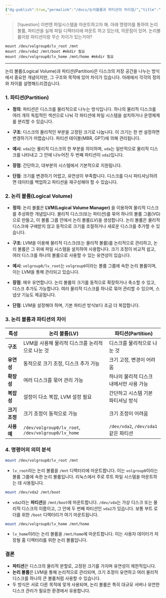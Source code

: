 ```yaml
---
{"dg-publish":true,"permalink":"/docs/논리볼륨과 파티션의 차이점/","title":"논리볼륨과 파티션의 차이점"}
---
```



> [!question] 이번엔 파일시스템을 마운트하고자 해. 아래 명령어를 통하여 논리볼륨, 파티션을 실제 파일 디렉터리에 마운트 하고 있는데, 의문점이 있어. 논리볼륨이랑 파티션이랑 무슨 차이가 있는거야?

```
mount /dev/volgroup0/lv_root /mnt
mount /dev/vda2 /mnt/boot #mkdir 필요
mount /dev/volgroup0/lv_home /mnt/home #mkdir 필요
```

---

논리 볼륨(Logical Volume)과 파티션(Partition)은 디스크의 저장 공간을 나누는 방식에서 중요한 개념이지만, 그 구조와 목적에 있어 차이가 있습니다. 아래에서 각각의 정의와 차이를 설명해드리겠습니다.

### 1. **파티션(Partition)**

- **정의**: 파티션은 디스크를 물리적으로 나누는 방식입니다. 하나의 물리적 디스크를 여러 개의 독립적인 섹션으로 나눠 각 파티션에 파일 시스템을 설치하거나 운영체제를 분리할 수 있습니다.
  
- **구조**: 디스크의 물리적인 부분을 고정된 크기로 나눕니다. 이 크기는 한 번 설정하면 변경하기가 어렵습니다. 파티션 테이블(MBR, GPT)에 의해 관리됩니다.
  
- **예시**: `vda2`는 물리적 디스크의 한 부분을 의미하며, `vda`는 일반적으로 물리적 디스크를 나타내고 그 안에 나누어진 두 번째 파티션이 `vda2`입니다.

- **장점**: 간단하고, 대부분의 시스템에서 기본적으로 지원됩니다.
  
- **단점**: 크기를 변경하기 어렵고, 유연성이 부족합니다. 디스크를 다시 파티셔닝하려면 데이터를 백업하고 파티션을 재구성해야 할 수 있습니다.

### 2. **논리 볼륨(Logical Volume)**

- **정의**: 논리 볼륨은 **LVM(Logical Volume Manager)** 을 이용하여 물리적 디스크를 추상화한 개념입니다. 물리적 디스크(또는 파티션)를 묶어 하나의 볼륨 그룹(VG)으로 만들고, 이 볼륨 그룹 안에서 논리 볼륨(LV)을 생성합니다. 논리 볼륨은 물리적 디스크에 구애받지 않고 동적으로 크기를 조절하거나 새로운 디스크를 추가할 수 있습니다.
  
- **구조**: LVM을 이용해 물리적 디스크(또는 물리적 볼륨)를 논리적으로 관리하고, 논리 볼륨은 그 위에 파일 시스템을 설치하여 사용합니다. 크기 조정이 비교적 쉽고, 여러 디스크를 하나의 볼륨으로 사용할 수 있는 유연성이 있습니다.
  
- **예시**: `volgroup0/lv_root`는 `volgroup0`이라는 볼륨 그룹에 속한 논리 볼륨이며, 이는 LVM을 통해 관리되고 있습니다.

- **장점**: 매우 유연합니다. 논리 볼륨의 크기를 동적으로 확장하거나 축소할 수 있고, 디스크 추가도 가능합니다. 여러 물리적 디스크를 하나로 묶어 관리할 수 있으며, 스냅샷 기능도 제공됩니다.
  
- **단점**: LVM을 설정해야 하며, 기본 파티션 방식보다 조금 더 복잡합니다.

### 3. **논리 볼륨과 파티션의 차이**

| 특성                  | 논리 볼륨(LV)                                | 파티션(Partition)                         |
|-----------------------|-----------------------------------------------|-------------------------------------------|
| **구조**              | LVM을 사용해 물리적 디스크를 논리적으로 나눈 것 | 디스크를 물리적으로 나눈 것              |
| **유연성**            | 동적으로 크기 조정, 디스크 추가 가능           | 크기 고정, 변경이 어려움                 |
| **확장성**            | 여러 디스크를 묶어 관리 가능                   | 하나의 물리적 디스크 내에서만 사용 가능  |
| **복잡성**            | 설정이 다소 복잡, LVM 설정 필요                | 간단하고 시스템 기본 파티셔닝 방식        |
| **크기 조정**         | 크기 조정이 동적으로 가능                     | 크기 조정이 어려움                        |
| **사용 예**           | `/dev/volgroup0/lv_root`, `/dev/volgroup0/lv_home` | `/dev/vda2`, `/dev/sda1` 같은 파티션      |

### 4. **명령어의 의미 분석**

```bash
mount /dev/volgroup0/lv_root /mnt
```

- `lv_root`라는 논리 볼륨을 `/mnt` 디렉터리에 마운트합니다. 이는 `volgroup0`이라는 볼륨 그룹에 속한 논리 볼륨입니다. 리눅스에서 주로 루트 파일 시스템을 마운트하는 데 사용됩니다.

```bash
mount /dev/vda2 /mnt/boot
```

- `vda2`라는 **파티션**을 `/mnt/boot`에 마운트합니다. `/dev/vda`는 가상 디스크 또는 물리적 디스크의 이름이고, 그 안에 두 번째 파티션인 `vda2`가 있습니다. 보통 부트 로더를 위한 `/boot` 디렉터리가 여기 마운트됩니다.

```bash
mount /dev/volgroup0/lv_home /mnt/home
```

- `lv_home`이라는 논리 볼륨을 `/mnt/home`에 마운트합니다. 이는 사용자 데이터가 저장될 홈 디렉터리를 위한 논리 볼륨입니다.

### 결론

- **파티션**은 디스크의 물리적 분할로, 고정된 크기를 가지며 유연성이 제한적입니다.
- **논리 볼륨**은 LVM을 통해 논리적으로 관리되며, 크기 조정이 유연하고 여러 물리적 디스크를 하나의 큰 볼륨처럼 사용할 수 있습니다.
- 두 방식은 서로 다른 목적에 맞게 사용되며, 논리 볼륨은 특히 대규모 서버나 유연한 디스크 관리가 필요한 환경에서 유용합니다.
